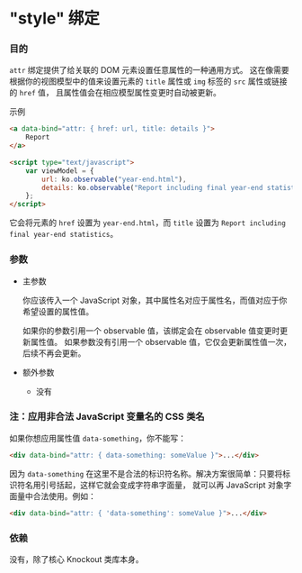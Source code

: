 # "style" 绑定

### 目的

`attr` 绑定提供了给关联的 DOM 元素设置任意属性的一种通用方式。
这在像需要根据你的视图模型中的值来设置元素的 `title` 属性或 `img` 标签的 `src` 属性或链接的 `href` 值，
且属性值会在相应模型属性变更时自动被更新。

示例

```html
<a data-bind="attr: { href: url, title: details }">
    Report
</a>
 
<script type="text/javascript">
    var viewModel = {
        url: ko.observable("year-end.html"),
        details: ko.observable("Report including final year-end statistics")
    };
</script>
```

它会将元素的 `href` 设置为 `year-end.html`，而 `title` 设置为 `Report including final year-end statistics`。

### 参数

* 主参数

  你应该传入一个 JavaScript 对象，其中属性名对应于属性名，而值对应于你希望设置的属性值。
  
  如果你的参数引用一个 observable 值，该绑定会在 observable 值变更时更新属性值。
如果参数没有引用一个 observable 值，它仅会更新属性值一次，后续不再会更新。
  
* 额外参数

   * 没有
   
### 注：应用非合法 JavaScript 变量名的 CSS 类名

如果你想应用属性值 `data-something`，你不能写：

```html
<div data-bind="attr: { data-something: someValue }">...</div>
```

因为 `data-something` 在这里不是合法的标识符名称。解决方案很简单：只要将标识符名用引号括起，这样它就会变成字符串字面量，
就可以再 JavaScript 对象字面量中合法使用。例如：

```html
<div data-bind="attr: { 'data-something': someValue }">...</div>
```

### 依赖

没有，除了核心 Knockout 类库本身。